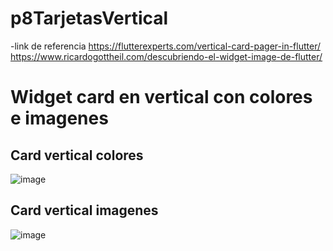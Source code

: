 # p8TarjetasVertical
-link de referencia
 https://flutterexperts.com/vertical-card-pager-in-flutter/ 
 https://www.ricardogottheil.com/descubriendo-el-widget-image-de-flutter/
 # Widget card en vertical con colores e imagenes
## Card vertical colores
![image](https://github.com/user-attachments/assets/875461b5-4200-4d63-9c91-0ef3339d03fb)

## Card vertical imagenes
![image](https://github.com/user-attachments/assets/9e5d1fcf-437e-48e1-a394-3827c0d0791a)





